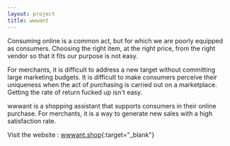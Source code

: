 ```yaml
---
layout: project
title: wwwant
---
```


Consuming online is a common act, but for which we are poorly equipped as consumers. Choosing the right item, at the right price, from the right vendor so that it fits our purpose is not easy.

For merchants, it is difficult to address a new target without committing large marketing budgets. It is difficult to make consumers perceive their uniqueness when the act of purchasing is carried out on a marketplace. Getting the rate of return fucked up isn't easy.

wwwant is a shopping assistant that supports consumers in their online purchase. 
For merchants, it is a way to generate new sales with a high satisfaction rate.

Visit the website : [wwwant.shop](https://wwwant.shop/){:target="_blank"}